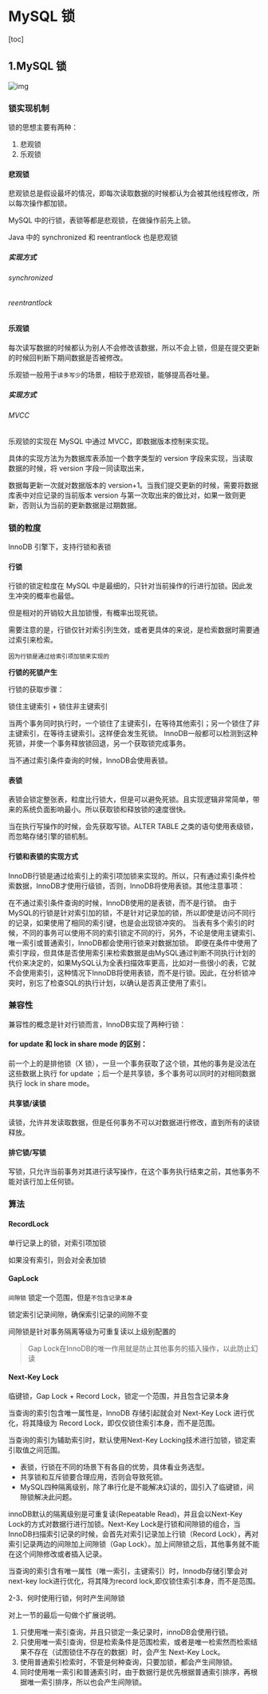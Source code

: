 # MySQL 锁

[toc]



## 1.MySQL 锁

![img](https://blog-1257815336.cos.ap-nanjing.myqcloud.com/typora/v2-ed75345f32a89121c578e313ead82d07_720w.jpg)



### 锁实现机制

锁的思想主要有两种：

1. 悲观锁
2. 乐观锁

#### 悲观锁

悲观锁总是假设最坏的情况，即每次读取数据的时候都认为会被其他线程修改，所以每次操作都加锁。

MySQL 中的行锁，表锁等都是悲观锁，在做操作前先上锁。

Java 中的 synchronized 和 reentrantlock 也是悲观锁

##### 实现方式

###### synchronized

###### reentrantlock

#### 乐观锁

每次读写数据的时候都认为别人不会修改该数据，所以不会上锁，但是在提交更新的时候回判断下期间数据是否被修改。

乐观锁一般用于`读多写少`的场景，相较于悲观锁，能够提高吞吐量。

##### 实现方式

###### MVCC

乐观锁的实现在 MySQL 中通过 MVCC，即数据版本控制来实现。

具体的实现方法为为数据库表添加一个数字类型的 version 字段来实现，当读取数据的时候，将 version 字段一同读取出来，

数据每更新一次就对数据版本的 version+1。当我们提交更新的时候，需要将数据库表中对应记录的当前版本 version 与第一次取出来的做比对，如果一致则更新，否则认为当前的更新数据是过期数据。



### 锁的粒度

InnoDB 引擎下，支持行锁和表锁

#### 行锁

行锁的锁定粒度在 MySQL 中是最细的，只针对当前操作的行进行加锁。因此发生冲突的概率也最低。

但是相对的开销较大且加锁慢，有概率出现死锁。

需要注意的是，行锁仅针对索引列生效，或者更具体的来说，是检索数据时需要通过索引来检索。

`因为行锁是通过给索引项加锁来实现的`

**行锁的死锁产生**

行锁的获取步骤：

锁住主键索引 + 锁住非主键索引

当两个事务同时执行时，一个锁住了主键索引，在等待其他索引；另一个锁住了非主键索引，在等待主键索引。这样便会发生死锁。 InnoDB一般都可以检测到这种死锁，并使一个事务释放锁回退，另一个获取锁完成事务。

当不通过索引条件查询的时候，InnoDB会使用表锁。

#### 表锁

表锁会锁定整张表，粒度比行锁大，但是可以避免死锁。且实现逻辑非常简单，带来的系统负面影响最小。所以获取锁和释放锁的速度很快。

当在执行写操作的时候，会先获取写锁。ALTER TABLE 之类的语句使用表级锁，而忽略存储引擎的锁机制。



#### 行锁和表锁的实现方式

InnoDB行锁是通过给索引上的索引项加锁来实现的。所以，只有通过索引条件检索数据，InnoDB才使用行级锁，否则，InnoDB将使用表锁。其他注意事项：

在不通过索引条件查询的时候，InnoDB使用的是表锁，而不是行锁。
由于MySQL的行锁是针对索引加的锁，不是针对记录加的锁，所以即使是访问不同行的记录，如果使用了相同的索引键，也是会出现锁冲突的。
当表有多个索引的时候，不同的事务可以使用不同的索引锁定不同的行，另外，不论是使用主键索引、唯一索引或普通索引，InnoDB都会使用行锁来对数据加锁。
即便在条件中使用了索引字段，但具体是否使用索引来检索数据是由MySQL通过判断不同执行计划的代价来决定的，如果MySQL认为全表扫描效率更高，比如对一些很小的表，它就不会使用索引，这种情况下InnoDB将使用表锁，而不是行锁。因此，在分析锁冲突时，别忘了检查SQL的执行计划，以确认是否真正使用了索引。



### 兼容性

兼容性的概念是针对行锁而言，InnoDB实现了两种行锁：

#### for update 和 lock in share mode 的区别：

前一个上的是排他锁（X 锁），一旦一个事务获取了这个锁，其他的事务是没法在这些数据上执行 for update ；后一个是共享锁，多个事务可以同时的对相同数据执行 lock in share mode。


#### 共享锁/读锁

读锁，允许并发读取数据，但是任何事务不可以对数据进行修改，直到所有的读锁释放。



#### 排它锁/写锁

写锁，只允许当前事务对其进行读写操作，在这个事务执行结束之前，其他事务不能对该行加上任何锁。





### 算法

#### RecordLock 

单行记录上的锁，对索引项加锁

如果没有索引，则会对全表加锁

#### GapLock

`间隙锁` 锁定一个范围，但是`不包含记录本身`

锁定索引记录间隙，确保索引记录的间隙不变

间隙锁是针对事务隔离等级为可重复读以上级别配置的

>  Gap Lock在InnoDB的唯一作用就是防止其他事务的插入操作，以此防止幻读

#### Next-Key Lock

临键锁，Gap Lock + Record Lock，锁定一个范围，并且包含记录本身

当查询的索引包含唯一属性是，InnoDB 存储引起就会对 Next-Key Lock 进行优化，将其降级为 Record Lock，即仅仅锁住索引本身，而不是范围。

当查询的索引为辅助索引时，默认使用Next-Key Locking技术进行加锁，锁定索引取值之间范围。





- 表锁，行锁在不同的场景下有各自的优势，具体看业务选型。
- 共享锁和互斥锁要合理应用，否则会导致死锁。
- MySQL四种隔离级别，除了串行化是不能解决幻读的，固引入了临键锁，间隙锁解决此问题。





innoDB默认的隔离级别是可重复读(Repeatable Read)，并且会以Next-Key Lock的方式对数据行进行加锁。Next-Key Lock是行锁和间隙锁的组合，当InnoDB扫描索引记录的时候，会首先对索引记录加上行锁（Record Lock），再对索引记录两边的间隙加上间隙锁（Gap Lock）。加上间隙锁之后，其他事务就不能在这个间隙修改或者插入记录。

当查询的索引含有唯一属性（唯一索引，主键索引）时，Innodb存储引擎会对next-key lock进行优化，将其降为record lock,即仅锁住索引本身，而不是范围。

2-3、何时使用行锁，何时产生间隙锁

对上一节的最后一句做个扩展说明。

1. 只使用唯一索引查询，并且只锁定一条记录时，innoDB会使用行锁。
2. 只使用唯一索引查询，但是检索条件是范围检索，或者是唯一检索然而检索结果不存在（试图锁住不存在的数据）时，会产生 Next-Key Lock。
3. 使用普通索引检索时，不管是何种查询，只要加锁，都会产生间隙锁。
4. 同时使用唯一索引和普通索引时，由于数据行是优先根据普通索引排序，再根据唯一索引排序，所以也会产生间隙锁。





